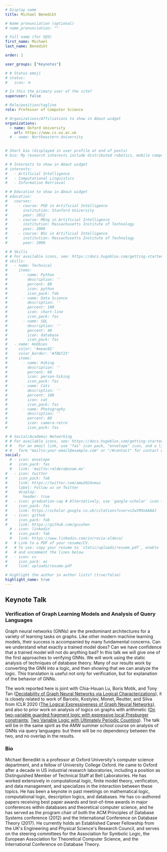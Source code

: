 ```yaml
---
# Display name
title: Michael Benedikt

# Name pronunciation (optional)
# name_pronunciation: ""

# Full name (for SEO)
first_name: Michael
last_name: Benedikt

order: 1

user_groups: ["Keynotes"]

# # Status emoji
# status:
#   icon: ☕️

# Is this the primary user of the site?
superuser: false

# Role/position/tagline
role: Professor of Computer Science

# Organizations/Affiliations to show in About widget
organizations:
  - name: Oxford University
    url: https://www.cs.ox.ac.uk
  # - name: Northeastern University  
  

# Short bio (displayed in user profile at end of posts)
# bio: My research interests include distributed robotics, mobile computing and programmable matter.

# # Interests to show in About widget
# interests:
#   - Artificial Intelligence
#   - Computational Linguistics
#   - Information Retrieval

# # Education to show in About widget
# education:
#   courses:
#     - course: PhD in Artificial Intelligence
#       institution: Stanford University
#       year: 2012
#     - course: MEng in Artificial Intelligence
#       institution: Massachusetts Institute of Technology
#       year: 2009
#     - course: BSc in Artificial Intelligence
#       institution: Massachusetts Institute of Technology
#       year: 2008

# # Skills
# # For available icons, see: https://docs.hugoblox.com/getting-started/page-builder/#icons
# skills:
#   - name: Technical
#     items:
#       - name: Python
#         description: ''
#         percent: 80
#         icon: python
#         icon_pack: fab
#       - name: Data Science
#         description: ''
#         percent: 100
#         icon: chart-line
#         icon_pack: fas
#       - name: SQL
#         description: ''
#         percent: 40
#         icon: database
#         icon_pack: fas
#   - name: Hobbies
#     color: '#eeac02'
#     color_border: '#f0bf23'
#     items:
#       - name: Hiking
#         description: ''
#         percent: 60
#         icon: person-hiking
#         icon_pack: fas
#       - name: Cats
#         description: ''
#         percent: 100
#         icon: cat
#         icon_pack: fas
#       - name: Photography
#         description: ''
#         percent: 80
#         icon: camera-retro
#         icon_pack: fas

# # Social/Academic Networking
# # For available icons, see: https://docs.hugoblox.com/getting-started/page-builder/#icons
# #   For an email link, use "fas" icon pack, "envelope" icon, and a link in the
# #   form "mailto:your-email@example.com" or "/#contact" for contact widget.
social:
  # - icon: envelope
  #   icon_pack: fas
  #   link: 'mailto:raldeco@unam.mx'
#   - icon: twitter
#     icon_pack: fab
#     link: https://twitter.com/amw2024news
#     label: Follow us on Twitter
#     display:
#       header: true
#   - icon: graduation-cap # Alternatively, use `google-scholar` icon from `ai` icon pack
#     icon_pack: fas
#     link: https://scholar.google.co.uk/citations?user=sIwtMXoAAAAJ
#   - icon: github
#     icon_pack: fab
#     link: https://github.com/gcushen
  # - icon: linkedin
  #   icon_pack: fab
  #   link: https://www.linkedin.com/in/rocio-aldeco/
#   # Link to a PDF of your resume/CV.
#   # To use: copy your resume to `static/uploads/resume.pdf`, enable `ai` icons in `params.yaml`,
#   # and uncomment the lines below.
#   - icon: cv
#     icon_pack: ai
#     link: uploads/resume.pdf

# Highlight the author in author lists? (true/false)
highlight_name: true
---
```


## Keynote Talk 

### Verification of Graph Learning Models and Analysis of Query Languages 

Graph neural networks (GNNs) are the predominant architectures for a variety of learning tasks on graphs. Like other modern machine learning models, their success is accompanied by many fundamental concerns. Can we understand what exactly  a trained model does? Can we have confidence that a trained model will not do anything bad? In this talk we will give one of the first approaches to verifying GNNs. We will work using the static analysis of techniques of database theory. Many of our results work by converting the GNN into a logic, and then showing that we can analyze the logic. This translation is useful not only for verification, but for explanation of the behavior of GNNs.

The work reported here is joint with Chia-Hsuan Lu, Boris Motik, and Tony Tan ([Decidability of Graph Neural Networks via Logical Characterizations](https://web3.arxiv.org/abs/2404.18151)), it is closely related to work of Barcelo, Kostylev, Monet, Reutter, and Silva from ICLR 2020 ([The Logical Expressiveness of Graph Neural Networks](https://openreview.net/forum?id=r1lZ7AEKvB)), and also to prior work on analysis of logics on graphs with arithmetic ([On two-variable guarded fragment logic with expressive local Presburger constraints](https://arxiv.org/abs/2206.13731); [Two Variable Logic with Ultimately Periodic Counting](https://epubs.siam.org/doi/10.1137/22M1504792)). The talk will be in the same spirit as the AMW summer school course on analysis of GNNs via query languages: but there will be no dependency between the two, and no overlap in the results.



### Bio

Michael Benedikt is a professor at Oxford University's computer science department, and a fellow of University College Oxford. He came to Oxford after a decade in US industrial research laboratories, including a position as Distinguished Member of Technical Staff at Bell Laboratories. He has worked extensively in computational logic, finite model theory, verification, and data management, and specializes in the interaction between these topics. He has been a keynote in past meetings on mathematical logic, computational logic, description logics, and databases. He has co-authored papers receiving best paper awards and test-of-time awards in major conferences within databases and theoretical computer science, and he has served as the program chair of both the ACM Principles of Database Systems conference (2012) and the International Conference on Database Theory (2017). He currently holds an Established Career Fellowship from the UK's Engineering and Physical Science's Research Council, and serves on the steering committees for the Association for Symbolic Logic, the European Association for Theoretical Computer Science, and the International Conference on Database Theory.